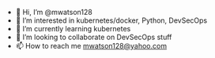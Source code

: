 - 👋 Hi, I’m @mwatson128
- 👀 I’m interested in kubernetes/docker, Python, DevSecOps
- 🌱 I’m currently learning kubernetes
- 💞️ I’m looking to collaborate on DevSecOps stuff
- 📫 How to reach me mwatson128@yahoo.com 

<!---
mwatson128/mwatson128 is a ✨ special ✨ repository because its `README.md` (this file) appears on your GitHub profile.
You can click the Preview link to take a look at your changes.
--->
